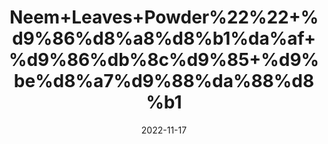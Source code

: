 ---
title: 'Neem+Leaves+Powder%22%22+%d9%86%d8%a8%d8%b1%da%af+%d9%86%db%8c%d9%85+%d9%be%d8%a7%d9%88%da%88%d8%b1'
date: '2022-11-17' 
metatag: '' 
inventory: '0' 
draft: false 
# meta description 
shortDescripton: 'Neem+contains+chemicals+that+might+help+reduce+blood+sugar+levels%2c+heal+ulcers+in+the+digestive+tract%2c+prevent+pregnancy%2c+kill+bacteria%2c+and+prevent+plaque+from+forming+in+the+mouth.'
description: 'Skin+Care'
longdescription: ''
tags: ''
brand: ''
subCategory: ''
sellCount: '0'
featured: True
# product Price
price: '50.0'
# Product Short Description
shortDescription: 'Neem+contains+chemicals+that+might+help+reduce+blood+sugar+levels%2c+heal+ulcers+in+the+digestive+tract%2c+prevent+pregnancy%2c+kill+bacteria%2c+and+prevent+plaque+from+forming+in+the+mouth.'
productID: 'D1DB91B0-1D25-ED11-9968-005056B3A416'
type: 'products'
category: 'Skin+Care' 
thumnailproduct: 'https://eraconnect.blob.core.windows.net/product-images/aminsaddiquidawakhana/D1DB91B0-1D25-ED11-9968-005056B3A416.webp' 
images:
  - image: 'https://eraconnect.blob.core.windows.net/product-images/aminsaddiquidawakhana/D1DB91B0-1D25-ED11-9968-005056B3A416.webp'  
Variants:
---